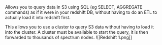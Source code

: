 Allows you to query data in S3 using SQL (eg SELECT, AGGREGATE commands) as if it were in your redshift DB, without having to do an ETL to actually load it into redshift first.

This allows you to use a cluster to query S3 data without having to load it into the cluster.
A cluster must be available to start the query, it is then forwarded to thousands of spectrum nodes.
![[Redshift 1.png]]
